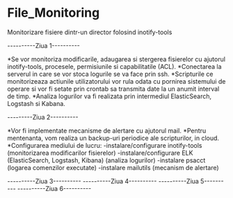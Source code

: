 # File_Monitoring
Monitorizare fisiere dintr-un director folosind inotify-tools

----------Ziua 1----------

  *Se vor monitoriza modificarile, adaugarea si stergerea fisierelor cu ajutorul inotify-tools, procesele, permisiunile si capabilitatile (ACL).
  *Conectarea la serverul in care se vor stoca logurile se va face prin ssh. 
  *Scripturile ce monitorizeaza actiunile utilizatorului vor rula odata cu pornirea sistemului de operare si vor fi setate prin crontab sa transmita date la un anumit interval de timp.
  *Analiza logurilor va fi realizata prin intermediul ElasticSearch, Logstash si Kabana.
  
---------Ziua 2----------

  *Vor fi implementate mecanisme de alertare cu ajutorul mail.
  *Pentru mentenanta, vom realiza un backup-uri periodice ale scripturilor, in cloud.
  *Configurarea mediului de lucru:
    -instalare/configurare inotify-tools (monitorizarea modificarilor fisierelor)
    -instalare/configurare ELK (ElasticSearch, Logstash, Kibana) (analiza logurilor)
    -instalare psacct (logarea comenzilor executate)
    -instalare mailutils (mecanism de alertare)
  
  
----------Ziua 3----------
----------Ziua 4----------
----------Ziua 5----------
----------Ziua 6----------
